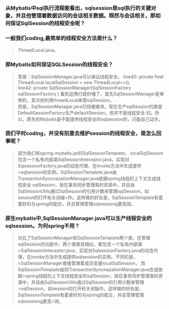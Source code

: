 ### 从Mybatis中sql执行流程能看出，sqlsession是sql执行的关键对象，并且他管理着数据访问的会话相关数据。既然与会话相关，那如何保证SqlSession的线程安全呢？
### 一般我们coding,最简单的线程安全方法是什么？
>ThreadLocal.java。

### 那Mybatis如何保证SQLSession的线程安全？
>答案：SqlSessionManager.java可以保证线程安全。
>line40: private final ThreadLocal<SqlSession> localSqlSession = new ThreadLocal<>();  
>line42: private SqlSessionManager(SqlSessionFactory sqlSessionFactory )
>看到这两行就秒懂了，首先SqlSessionManager是单例的，其次他利用threadLocal来管sqlSession。  
>但是，SqlSessionManager.java已经被废弃。现在生产sqlSession的类是DefaultSessionFactory生产defaultSession，但并不是线程安全
>的。所以，原生的Mybatis是不能提供线程安全的sqlsession的，只能自己动手。  

### 我们平时coding，并没有刻意去维护session的线程安全，是怎么回事呢？
>因为我们有spring-mybatis.jar的SqlSessionTemplate。
>localSqlSession包含一个私有内部类SqlSessionInteceptor.java，实现对SqlsessionFactory.java的动态代理，在invoke方法中生成提供>sqlsession的实例。SqlSessionTemplate.java由TransactionSyncnazationManager.java依据spring线程的上下文生成线程安全 
>sqlSession，放在事务同步管理类的资源中，并且由SqlSessionUtils通过SqlSession的引用计数来管理sqlSession，如session的打开和关闭操>作。这样做的好处是，SqlSessionTemplate有着更好的与spring的配合，并且管理管理sqlsessiong更高效。  

### 原生mybatis中,SqlSessionManager.java可以生产线程安全的sqlsession。为何spring不用？
>对比了SqlSessionManager和SqlSessionTemplate两个类，在管理sqlSession的功能中，两个类极其相似，都包含一个私有内部类>SqlSessionInteceptor.java，实现对SqlsessionFactory.java的动态代理，在invoke方法中生成提供sqlsession的实例。不同的是，>SqlSessionManager直接管理着成员变量localSqlSession， 而SqlSessionTemplate由则TransactionSyncnazationManager.java生成依据>spring线程的上下文线程安全的sqlSession，放在事务同步管理类的资源中，并且由SqlSessionUtils通过SqlSession的引用计数来管理>sqlSession，如session的打开和关闭操作。这样做的好处是，SqlSessionTemplate有着更好的与spring的配合，并且管理管理sqlsessiong更高>效。  

